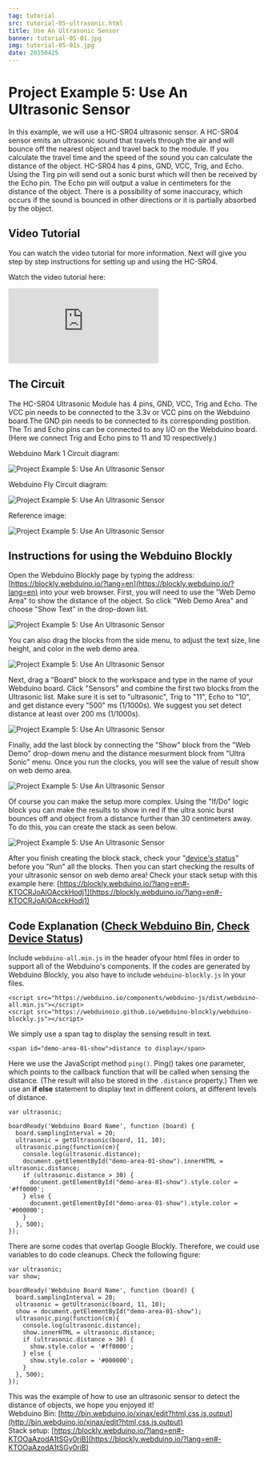 ```yaml
---
tag: tutorial
src: tutorial-05-ultrasonic.html
title: Use An Ultrasonic Sensor
banner: tutorial-05-01.jpg
img: tutorial-05-01s.jpg
date: 20150425
---
```


<!-- @@master  = ../../_layout.html-->

<!-- @@block  =  meta-->

<title>Project Example 5: Use An Ultrasonic Sensor :::: Webduino = Web × Arduino</title>

<meta name="description" content="In this example, we will use a HC-SR04 ultrasonic sensor. A HC-SR04 sensor emits an ultrasonic sound that travels through the air and  will bounce off the nearest object and travel back to the module. If you calculate the travel time and the speed of the sound you can calculate the distance of the object. HC-SR04 has 4 pins, GND, VCC, Trig, and Echo. Using the Tirg pin will send out a sonic burst which will then be received by the Echo pin. The Echo pin will output a value in centimeters for the distance of the object. There is a possibility of some inaccuracy, which occurs if the sound is bounced in other directions or it is partially absorbed by the object.">

<meta itemprop="description" content="In this example, we will use a HC-SR04 ultrasonic sensor. A HC-SR04 sensor emits an ultrasonic sound that travels through the air and  will bounce off the nearest object and travel back to the module. If you calculate the travel time and the speed of the sound you can calculate the distance of the object. HC-SR04 has 4 pins, GND, VCC, Trig, and Echo. Using the Tirg pin will send out a sonic burst which will then be received by the Echo pin. The Echo pin will output a value in centimeters for the distance of the object. There is a possibility of some inaccuracy, which occurs if the sound is bounced in other directions or it is partially absorbed by the object.">

<meta property="og:description" content="In this example, we will use a HC-SR04 ultrasonic sensor. A HC-SR04 sensor emits an ultrasonic sound that travels through the air and  will bounce off the nearest object and travel back to the module. If you calculate the travel time and the speed of the sound you can calculate the distance of the object. HC-SR04 has 4 pins, GND, VCC, Trig, and Echo. Using the Tirg pin will send out a sonic burst which will then be received by the Echo pin. The Echo pin will output a value in centimeters for the distance of the object. There is a possibility of some inaccuracy, which occurs if the sound is bounced in other directions or it is partially absorbed by the object.">

<meta property="og:title" content="Project Example 5: Use An Ultrasonic Sensor" >

<meta property="og:url" content="https://webduino.io/tutorials/tutorial-05-ultrasonic.html">

<meta property="og:image" content="https://webduino.io/img/tutorials/tutorial-05-01s.jpg">

<meta itemprop="image" content="https://webduino.io/img/tutorials/tutorial-05-01s.jpg">

<include src="../_include-tutorials.html"></include>

<!-- @@close-->

<!-- @@block  =  preAndNext-->

<include src="../_include-tutorials-content.html"></include>

<!-- @@close-->



<!-- @@block  =  tutorials-->
# Project Example 5: Use An Ultrasonic Sensor

In this example, we will use a HC-SR04 ultrasonic sensor. A HC-SR04 sensor emits an ultrasonic sound that travels through the air and  will bounce off the nearest object and travel back to the module. If you calculate the travel time and the speed of the sound you can calculate the distance of the object. HC-SR04 has 4 pins, GND, VCC, Trig, and Echo. Using the Tirg pin will send out a sonic burst which will then be received by the Echo pin. The Echo pin will output a value in centimeters for the distance of the object. There is a possibility of some inaccuracy, which occurs if the  sound is bounced in other directions or it is partially absorbed by the object. 

<!-- <div class="buy-this">
	<span>超音波傳感器相關套件：<a href="https://webduino.io/buy/webduino-package-plus.html" target="_blank">Webduino 基本套件 Plus ( 支援馬克 1 號、Fly )</a></span>
	<span>Webduino 開發板：<a href="https://webduino.io/buy/component-webduino-v1.html" target="_blank">Webduino 馬克一號</a>、<a href="https://webduino.io/buy/component-webduino-fly.html" target="_blank">Webduino Fly</a>、<a href="https://webduino.io/buy/component-webduino-uno-fly.html" target="_blank">Webduino Fly + Arduino UNO</a></span>
</div> -->

## Video Tutorial

You can watch the video tutorial for more information. Next will give you step by step instructions for setting up and using the HC-SR04.
<!-- Open the Webduino Blockly for exclusive use of Project Example Use An Ultrasonic Sensor [Webduino Blockly Chapter 3-1: UltraSonic](https://blockly.webduino.io/?lang=en&page=tutorials/ultrasonic-1#-KTO8RBnea4ru18uOmVD)   -->

Watch the video tutorial here:
<iframe class="youtube" src="https://www.youtube.com/embed/e6gbwMUzSZ8" frameborder="0" allowfullscreen></iframe>

## The Circuit 

The HC-SR04 Ultrasonic Module has 4 pins, GND, VCC, Trig and Echo. The VCC pin needs to be connected to the 3.3v or VCC pins on the Webduino board.The GND pin needs to be connected to its corresponding postition. The Tri and Echo pins can be connected to any I/O on the Webduino board. (Here we connect Trig and Echo pins to 11 and 10 respectively.)

Webduino Mark 1 Circuit diagram:

![Project Example 5: Use An Ultrasonic Sensor](../../img/tutorials/tutorial-05-02.jpg)

Webduino Fly Circuit diagram:

![Project Example 5: Use An Ultrasonic Sensor](../../img/tutorials/tutorial-05-02-fly.jpg)

Reference image:

![Project Example 5: Use An Ultrasonic Sensor](../../img/tutorials/tutorial-05-03.jpg)

<!-- <div class="buy-this">
	<span>超音波傳感器相關套件：<a href="https://webduino.io/buy/webduino-package-plus.html" target="_blank">Webduino 基本套件 Plus ( 支援馬克 1 號、Fly )</a></span>
	<span>Webduino 開發板：<a href="https://webduino.io/buy/component-webduino-v1.html" target="_blank">Webduino 馬克一號</a>、<a href="https://webduino.io/buy/component-webduino-fly.html" target="_blank">Webduino Fly</a>、<a href="https://webduino.io/buy/component-webduino-uno-fly.html" target="_blank">Webduino Fly + Arduino UNO</a></span>
</div> -->

## Instructions for using the Webduino Blockly

Open the Webduino Blockly page by typing the address: [https://blockly.webduino.io/?lang=en](https://blockly.webduino.io/?lang=en) into your web browser. First, you will need to use the "Web Demo Area" to show the distance of the object. So click "Web Demo Area" and choose "Show Text" in the drop-down list.

![Project Example 5: Use An Ultrasonic Sensor](../../img/tutorials/en/tutorial-05-04.jpg)

You can also drag the blocks from the side menu, to adjust the text size, line height, and color in the web demo area.

![Project Example 5: Use An Ultrasonic Sensor](../../img/tutorials/en/tutorial-05-05.jpg)

Next, drag a "Board" block to the workspace and type in the name of your Webduino board. Click "Sensors" and combine the first two blocks from the Ultrasonic list. Make sure it is set to "ultrasonic", Trig to "11", Echo to "10", and get distance every "500" ms (1/1000s). We suggest you set detect distance at least over 200 ms (1/1000s).

![Project Example 5: Use An Ultrasonic Sensor](../../img/tutorials/en/tutorial-05-06.jpg)

Finally, add the last block by connecting the "Show" block from the "Web Demo" drop-down menu and the distance mesurment block from "Ultra Sonic" menu. Once you run the clocks, you will see the value of result show on web demo area.

![Project Example 5: Use An Ultrasonic Sensor](../../img/tutorials/en/tutorial-05-07.jpg)

Of course you can make the setup more complex. Using the "If/Do" logic block you can make the results to show in red if the ultra sonic burst bounces off and object from a distance further than 30 centimeters away. To do this, you can create the stack as seen below.

![Project Example 5: Use An Ultrasonic Sensor](../../img/tutorials/en/tutorial-05-08.jpg)

After you finish creating the block stack, check your "[device's status](https://webduino.io/device.html)" before you "Run" all the blocks. Then you can start checking the results of your ultrasonic sensor on web demo area!
Check your stack setup with this example here: [https://blockly.webduino.io/?lang=en#-KTOCRJoAlOAcckHodj1](https://blockly.webduino.io/?lang=en#-KTOCRJoAlOAcckHodj1)


## Code Explanation ([Check Webduino Bin](http://bin.webduino.io/xinax/edit?html,css,js,output), [Check Device Status](https://webduino.io/device.html))

Include `webduino-all.min.js` in the header ofyour html files in order to support all of the Webduino's components. If the codes are generated by Webduino Blockly, you also have to include `webduino-blockly.js` in your files.

	<script src="https://webduino.io/components/webduino-js/dist/webduino-all.min.js"></script>
	<script src="https://webduinoio.github.io/webduino-blockly/webduino-blockly.js"></script>

We simply use a span tag to display the sensing result in text.

	<span id="demo-area-01-show">distance to display</span>

Here we use the JavaScript method `ping()`. Ping() takes one parameter, which points to the callback function that will be called when sensing the distance. (The result will also be stored in the `.distance` property.) Then we use an **if else** statement to display text in different colors, at different levels of distance.

	var ultrasonic;

	boardReady('Webduino Board Name', function (board) {
	  board.samplingInterval = 20;
	  ultrasonic = getUltrasonic(board, 11, 10);
	  ultrasonic.ping(function(cm){
	    console.log(ultrasonic.distance);
	    document.getElementById("demo-area-01-show").innerHTML = ultrasonic.distance;
	    if (ultrasonic.distance > 30) {
	      document.getElementById("demo-area-01-show").style.color = '#ff0000';
	    } else {
	      document.getElementById("demo-area-01-show").style.color = '#000000';
	    }
	  }, 500);
	});

There are some codes that overlap Google Blockly. Therefore, we could use variables to do code cleanups. Check the following figure:

	var ultrasonic;
	var show;

	boardReady('Webduino Board Name', function (board) {
	  board.samplingInterval = 20;
	  ultrasonic = getUltrasonic(board, 11, 10);
	  show = document.getElementById("demo-area-01-show");
	  ultrasonic.ping(function(cm){
	    console.log(ultrasonic.distance);
	    show.innerHTML = ultrasonic.distance;
	    if (ultrasonic.distance > 30) {
	      show.style.color = '#ff0000';
	    } else {
	      show.style.color = '#000000';
	    }
	  }, 500);
	});

This was the example of how to use an ultrasonic sensor to detect the distance of objects, we hope you enjoyed it!  
Webduino Bin: [http://bin.webduino.io/xinax/edit?html,css,js,output](http://bin.webduino.io/xinax/edit?html,css,js,output)  
Stack setup: [https://blockly.webduino.io/?lang=en#-KTOOaAzodA1tSGy0riB](https://blockly.webduino.io/?lang=en#-KTOOaAzodA1tSGy0riB)

<!-- ## Tutorial Extension of Ultrasonic Sensor:

[Webduino Blockly Chapter 3-1: UltraSonic](https://blockly.webduino.io/?lang=en&page=tutorials/ultrasonic-1#-KTOH8GVCpXt1STgTB2h) --> 

<!-- <div class="buy-this">
	<span>超音波傳感器相關套件：<a href="https://webduino.io/buy/webduino-package-plus.html" target="_blank">Webduino 基本套件 Plus ( 支援馬克 1 號、Fly )</a></span>
	<span>Webduino 開發板：<a href="https://webduino.io/buy/component-webduino-v1.html" target="_blank">Webduino 馬克一號</a>、<a href="https://webduino.io/buy/component-webduino-fly.html" target="_blank">Webduino Fly</a>、<a href="https://webduino.io/buy/component-webduino-uno-fly.html" target="_blank">Webduino Fly + Arduino UNO</a></span>
</div> -->


<!-- @@close-->
